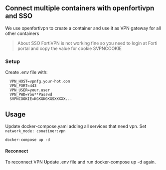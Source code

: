 ## Connect multiple containers with openfortivpn and SSO
We use openfortivpn to create a container and use it as VPN gateway for all other containers

> About SSO
FortiVPN is not working fine so you need to login at Forti portal and copy the value for cookie SVPNCOOKIE

### Setup
Create .env file with:
``` 
  VPN_HOST=vpnfg.your-hot.com
  VPN_PORT=443
  VPN_USER=your.user
  VPN_PWD=You**Passwd
  SVPNCOOKIE=KGKGKGKGSXXXXX...
```

## Usage
Update docker-compose.yaml adding all services that need vpn.
Set `network_mode: conatiner:vpn`

```
docker-compose up -d
```

#### Reconnect
To reconnect VPN
Update .env file and run docker-compose up -d again.

